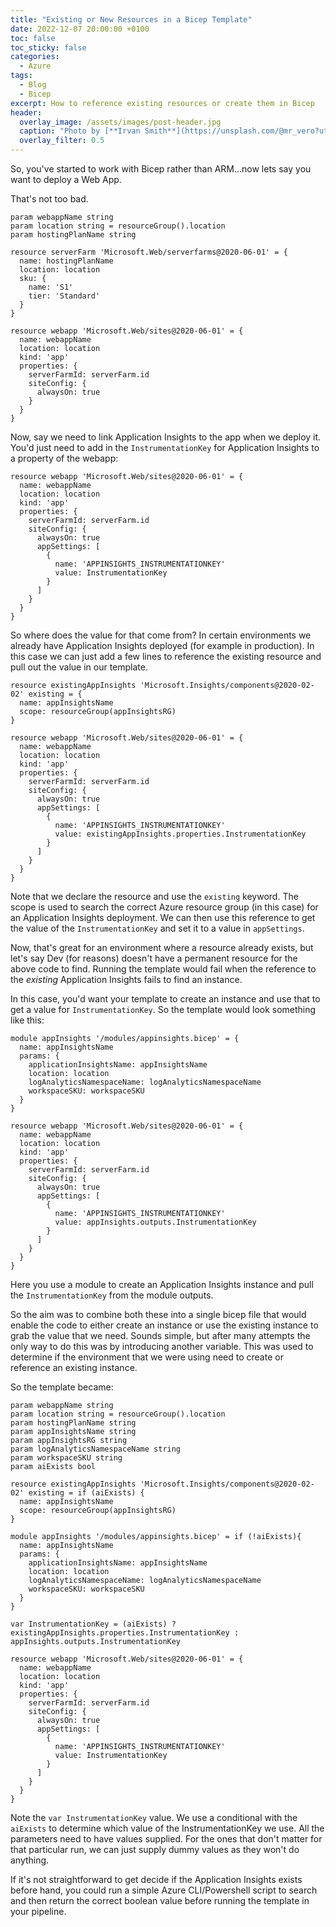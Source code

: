```yaml
---
title: "Existing or New Resources in a Bicep Template"
date: 2022-12-07 20:00:00 +0100
toc: false
toc_sticky: false
categories:
  - Azure
tags:
  - Blog
  - Bicep
excerpt: How to reference existing resources or create them in Bicep
header: 
  overlay_image: /assets/images/post-header.jpg
  caption: "Photo by [**Irvan Smith**](https://unsplash.com/@mr_vero?utm_source=unsplash&utm_medium=referral&utm_content=creditCopyText) on [**Unsplash**](https://unsplash.com)"
  overlay_filter: 0.5
---
```

So, you've started to work with Bicep rather than ARM...now lets say you want to deploy a Web App.

That's not too bad.

```bicep
param webappName string
param location string = resourceGroup().location
param hostingPlanName string

resource serverFarm 'Microsoft.Web/serverfarms@2020-06-01' = {
  name: hostingPlanName
  location: location
  sku: {
    name: 'S1'
    tier: 'Standard'
  }
}

resource webapp 'Microsoft.Web/sites@2020-06-01' = {
  name: webappName
  location: location
  kind: 'app'
  properties: {
    serverFarmId: serverFarm.id
    siteConfig: {
      alwaysOn: true
    }
  }
}
```

Now, say we need to link Application Insights to the app when we deploy it. You'd just need to add in the `InstrumentationKey` for Application Insights to a property of the webapp:

```bicep
resource webapp 'Microsoft.Web/sites@2020-06-01' = {
  name: webappName
  location: location
  kind: 'app'
  properties: {
    serverFarmId: serverFarm.id
    siteConfig: {
      alwaysOn: true
      appSettings: [
        {
          name: 'APPINSIGHTS_INSTRUMENTATIONKEY'
          value: InstrumentationKey
        }
      ]
    }
  }
}
```

So where does the value for that come from? In certain environments we already have Application Insights deployed (for example in production). In this case we can just add a few lines to reference the existing resource and pull out the value in our template.

```bicep
resource existingAppInsights 'Microsoft.Insights/components@2020-02-02' existing = {
  name: appInsightsName
  scope: resourceGroup(appInsightsRG)
}

resource webapp 'Microsoft.Web/sites@2020-06-01' = {
  name: webappName
  location: location
  kind: 'app'
  properties: {
    serverFarmId: serverFarm.id
    siteConfig: {
      alwaysOn: true
      appSettings: [
        {
          name: 'APPINSIGHTS_INSTRUMENTATIONKEY'
          value: existingAppInsights.properties.InstrumentationKey
        }
      ]
    }
  }
}
```

Note that we declare the resource and use the `existing` keyword. The scope is used to search the correct Azure resource group (in this case) for an Application Insights deployment. We can then use this reference to get the value of the `InstrumentationKey` and set it to a value in `appSettings`.

Now, that's great for an environment where a resource already exists, but let's say Dev (for reasons) doesn't have a permanent resource for the above code to find. Running the template would fail when the reference to the *existing* Application Insights fails to find an instance.

In this case, you'd want your template to create an instance and use that to get a value for `InstrumentationKey`. So the template would look something like this:

```bicep
module appInsights '/modules/appinsights.bicep' = {
  name: appInsightsName
  params: {
    applicationInsightsName: appInsightsName
    location: location
    logAnalyticsNamespaceName: logAnalyticsNamespaceName
    workspaceSKU: workspaceSKU
  }
}

resource webapp 'Microsoft.Web/sites@2020-06-01' = {
  name: webappName
  location: location
  kind: 'app'
  properties: {
    serverFarmId: serverFarm.id
    siteConfig: {
      alwaysOn: true
      appSettings: [
        {
          name: 'APPINSIGHTS_INSTRUMENTATIONKEY'
          value: appInsights.outputs.InstrumentationKey
        }
      ]
    }
  }
}
```

Here you use a module to create an Application Insights instance and pull the `InstrumentationKey` from the module outputs.

So the aim was to combine both these into a single bicep file that would enable the code to either create an instance or use the existing instance to grab the value that we need. Sounds simple, but after many attempts the only way to do this was by introducing another variable. This was used to determine if the environment that we were using need to create or reference an existing instance.

So the template became:

```bicep
param webappName string
param location string = resourceGroup().location
param hostingPlanName string
param appInsightsName string
param appInsightsRG string
param logAnalyticsNamespaceName string
param workspaceSKU string
param aiExists bool

resource existingAppInsights 'Microsoft.Insights/components@2020-02-02' existing = if (aiExists) {
  name: appInsightsName
  scope: resourceGroup(appInsightsRG)
}

module appInsights '/modules/appinsights.bicep' = if (!aiExists){
  name: appInsightsName
  params: {
    applicationInsightsName: appInsightsName
    location: location
    logAnalyticsNamespaceName: logAnalyticsNamespaceName
    workspaceSKU: workspaceSKU
  }
}

var InstrumentationKey = (aiExists) ? existingAppInsights.properties.InstrumentationKey : appInsights.outputs.InstrumentationKey

resource webapp 'Microsoft.Web/sites@2020-06-01' = {
  name: webappName
  location: location
  kind: 'app'
  properties: {
    serverFarmId: serverFarm.id
    siteConfig: {
      alwaysOn: true
      appSettings: [
        {
          name: 'APPINSIGHTS_INSTRUMENTATIONKEY'
          value: InstrumentationKey
        }
      ]
    }
  }
}
```

Note the `var InstrumentationKey` value. We use a conditional with the `aiExists` to determine which value of the InstrumentationKey we use. All the parameters need to have values supplied. For the ones that don't matter for that particular run, we can just supply dummy values as they won't do anything.

If it's not straightforward to get decide if the Application Insights exists before hand, you could run a simple Azure CLI/Powershell script to search and then return the correct boolean value before running the template in your pipeline.

